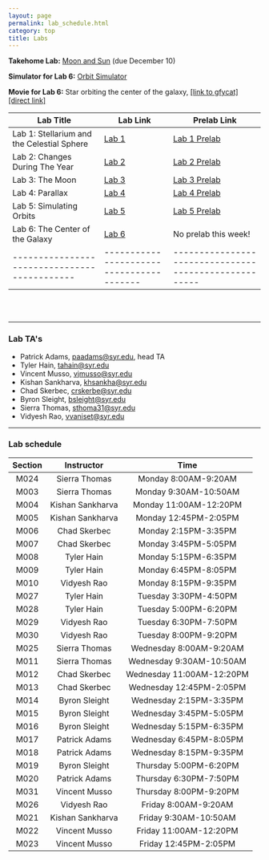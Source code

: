 ```yaml
---
layout: page
permalink: lab_schedule.html
category: top
title: Labs
---
```


**Takehome Lab:** <a href="labs/takehome/moon_and_sun.pdf">Moon and Sun</a> (due December 10)

**Simulator for Lab 6:** <a href="orbitsim.html">Orbit Simulator</a>

**Movie for Lab 6:** Star orbiting the center of the galaxy, <a href="https://gfycat.com/lividanxiousamericancreamdraft-black-hole">[link to gfycat]</a> <a href="labs/lab6/black-hole-orbit.mp4">[direct link]</a>

| Lab Title | Lab Link | Prelab Link |
|--------------------------------------------|----------------------------------------|-----------------------------------------------------|
| Lab 1: Stellarium and the Celestial Sphere | <a href="labs/lab1/lab1.pdf">Lab 1</a> | <a href="labs/lab1/lab1prelab.pdf">Lab 1 Prelab</a> |
| Lab 2: Changes During The Year | <a href="labs/lab2/lab2.pdf">Lab 2</a> | <a href="labs/lab2/lab2prelab.pdf">Lab 2 Prelab</a> |
| Lab 3: The Moon | <a href="labs/lab3/lab3.pdf">Lab 3</a> | <a href="labs/lab3/lab3prelab.pdf">Lab 3 Prelab</a> |
| Lab 4: Parallax | <a href="labs/lab4/lab4.pdf">Lab 4</a> | <a href="labs/lab4/lab4prelab.pdf">Lab 4 Prelab</a> |
| Lab 5: Simulating Orbits | <a href="labs/lab5/lab5.pdf">Lab 5</a> | <a href="labs/lab5/lab5prelab.pdf">Lab 5 Prelab</a> |
| Lab 6: The Center of the Galaxy | <a href="labs/lab6/lab6-noprint.pdf">Lab 6</a> | No prelab this week! |
|--------------------------------------------|----------------------------------------|-----------------------------------------------------|

<br><br>

---

### Lab TA's

* Patrick Adams, <paadams@syr.edu>, head TA
* Tyler Hain, <tahain@syr.edu>
* Vincent Musso, <vjmusso@syr.edu>
* Kishan Sankharva, <khsankha@syr.edu>
* Chad Skerbec, <crskerbe@syr.edu>
* Byron Sleight, <bsleight@syr.edu>
* Sierra Thomas, <sthoma31@syr.edu>
* Vidyesh Rao, <vvaniset@syr.edu>

---

### Lab schedule


| **Section**    | **Instructor** | **Time** |
|:----------:|:-------------:|:----:|
|M024|Sierra Thomas   		 |Monday 8:00AM-9:20AM |
|M003|Sierra Thomas  		 |Monday 9:30AM-10:50AM |
|M004|Kishan Sankharva	 |Monday 11:00AM-12:20PM |
|M005|Kishan Sankharva	 |Monday 12:45PM-2:05PM |
|M006|Chad Skerbec               |Monday 2:15PM-3:35PM |
|M007|Chad Skerbec        	 |Monday 3:45PM-5:05PM |
|M008|Tyler Hain            |Monday 5:15PM-6:35PM |
|M009|Tyler Hain	 |Monday 6:45PM-8:05PM |
|M010|Vidyesh Rao          	 |Monday 8:15PM-9:35PM |
|M027|Tyler Hain          	 |Tuesday 3:30PM-4:50PM |
|M028|Tyler Hain        		 |Tuesday 5:00PM-6:20PM |
|M029|Vidyesh Rao     		 |Tuesday 6:30PM-7:50PM |
|M030|Vidyesh Rao       		 |Tuesday 8:00PM-9:20PM |
|M025|Sierra Thomas         	 |Wednesday 8:00AM-9:20AM |
|M011|Sierra Thomas	 |Wednesday 9:30AM-10:50AM |
|M012|Chad Skerbec        |Wednesday 11:00AM-12:20PM |
|M013|Chad Skerbec               |Wednesday 12:45PM-2:05PM |
|M014|Byron Sleight   |Wednesday 2:15PM-3:35PM |
|M015|Byron Sleight 		 |Wednesday 3:45PM-5:05PM |
|M016|Byron Sleight | Wednesday 5:15PM-6:35PM |
|M017|Patrick Adams|Wednesday 6:45PM-8:05PM |
|M018|Patrick Adams	   	 |Wednesday 8:15PM-9:35PM |
|M019|Byron Sleight | Thursday 5:00PM-6:20PM |
|M020|Patrick Adams		 |Thursday 6:30PM-7:50PM |
|M031|Vincent Musso                   |Thursday 8:00PM-9:20PM |
|M026|Vidyesh Rao          	 |Friday 8:00AM-9:20AM |
|M021|Kishan Sankharva        	 |Friday 9:30AM-10:50AM |
|M022|Vincent Musso|Friday 11:00AM-12:20PM |
|M023|Vincent Musso  		 |Friday 12:45PM-2:05PM |

